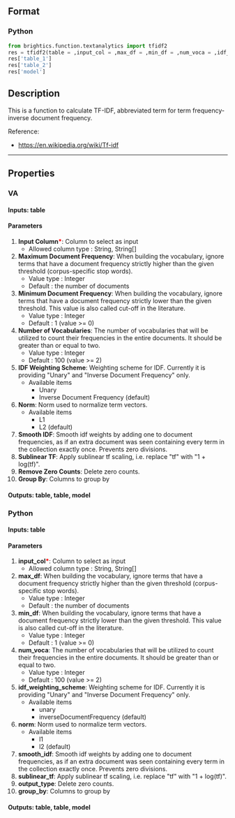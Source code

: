 ## Format
### Python
```python
from brightics.function.textanalytics import tfidf2
res = tfidf2(table = ,input_col = ,max_df = ,min_df = ,num_voca = ,idf_weighting_scheme = ,norm = ,smooth_idf = ,sublinear_tf = ,output_type = ,group_by = )
res['table_1']
res['table_2']
res['model']
```

## Description
This is a function to calculate TF-IDF, abbreviated term for term frequency-inverse document frequency. 

Reference:
+ <https://en.wikipedia.org/wiki/Tf-idf>

---

## Properties
### VA
#### Inputs: table

#### Parameters
1. **Input Column**<b style="color:red">*</b>: Column to select as input
   - Allowed column type : String, String[]
2. **Maximum Document Frequency**: When building the vocabulary, ignore terms that have a document frequency strictly higher than the given threshold (corpus-specific stop words).
   - Value type : Integer
   - Default : the number of documents
3. **Minimum Document Frequency**: When building the vocabulary, ignore terms that have a document frequency strictly lower than the given threshold. This value is also called cut-off in the literature.
   - Value type : Integer
   - Default : 1 (value >= 0)
4. **Number of Vocabularies**: The number of vocabularies that will be utilized to count their frequencies in the entire documents. It should be greater than or equal to two.
   - Value type : Integer
   - Default : 100 (value >= 2)
5. **IDF Weighting Scheme**: Weighting scheme for IDF. Currently it is providing "Unary" and "Inverse Document Frequency" only.
   - Available items
      - Unary
      - Inverse Document Frequency (default)
6. **Norm**: Norm used to normalize term vectors.
   - Available items
      - L1
      - L2 (default)
7. **Smooth IDF**: Smooth idf weights by adding one to document frequencies, as if an extra document was seen containing every term in the collection exactly once. Prevents zero divisions.
8. **Sublinear TF**: Apply sublinear tf scaling, i.e. replace "tf" with "1 + log(tf)".
9. **Remove Zero Counts**: Delete zero counts.
10. **Group By**: Columns to group by

#### Outputs: table, table, model

### Python
#### Inputs: table

#### Parameters
1. **input_col**<b style="color:red">*</b>: Column to select as input
   - Allowed column type : String, String[]
2. **max_df**: When building the vocabulary, ignore terms that have a document frequency strictly higher than the given threshold (corpus-specific stop words).
   - Value type : Integer
   - Default : the number of documents
3. **min_df**: When building the vocabulary, ignore terms that have a document frequency strictly lower than the given threshold. This value is also called cut-off in the literature.
   - Value type : Integer
   - Default : 1 (value >= 0)
4. **num_voca**: The number of vocabularies that will be utilized to count their frequencies in the entire documents. It should be greater than or equal to two.
   - Value type : Integer
   - Default : 100 (value >= 2)
5. **idf_weighting_scheme**: Weighting scheme for IDF. Currently it is providing "Unary" and "Inverse Document Frequency" only.
   - Available items
      - unary
      - inverseDocumentFrequency (default)
6. **norm**: Norm used to normalize term vectors.
   - Available items
      - l1
      - l2 (default)
7. **smooth_idf**: Smooth idf weights by adding one to document frequencies, as if an extra document was seen containing every term in the collection exactly once. Prevents zero divisions.
8. **sublinear_tf**: Apply sublinear tf scaling, i.e. replace "tf" with "1 + log(tf)".
9. **output_type**: Delete zero counts.
10. **group_by**: Columns to group by

#### Outputs: table, table, model

